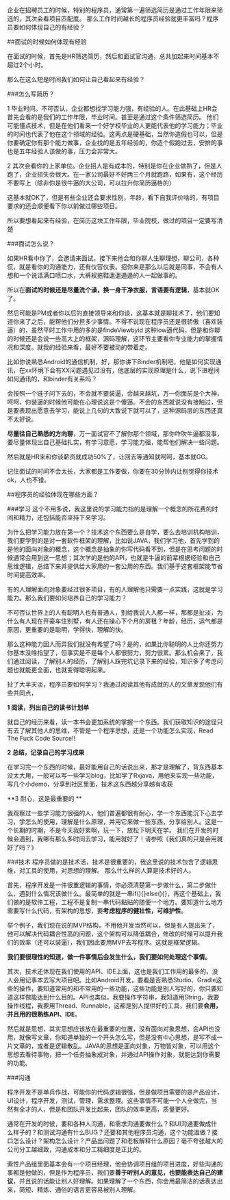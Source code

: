 企业在招聘员工的时候，特别的程序员，通常第一遍筛选简历是通过工作年限来筛选的，其次会看项目匹配度。
那么工作时间越长的程序员经验就更丰富吗？程序员要如何体现自己的有经验？

##面试的时候如何体现有经验

在面试的时候，首先是HR筛选简历，然后和面试官沟通，总共加起来时间基本不超过2个小时。

那么在这么短是时间我们如何让自己看起来有经验？

###怎么写简历？

1 毕业时间。不可否认，企业都想找学习能力强，有经验的人。在此基础上HR会首先会看的是我们的工作年限，毕业时间。甚至是通过这个条件筛选简历。
他们可能懂点技术，但是在他们看来一个好学校毕业的人更能代表他的学习能力；毕业的时间也代表了他在这个领域的经验。这两点是硬基础，当然你造假也可以，但是你要确定你有那个能力做事，企业找的是五年经验的，你造个假跑过去，安排的事也是五年经验人该做的事，压力会非常大。

2 其次会看你的上家单位。企业招人是有成本的，特别是你在企业做熟了，但是人跑了，企业损失会很大。在一家公司最好不好两三个月就跑路，如果有，这个经历不要写上（除非你是很牛逼的大公司，可以拉升你简历逼格的）

这基本就OK了，但是有些企业还会要求性别，年龄，看下自我评价啥的，有项目要求的还会顺便看下你以前做过哪些项目。

所以要想看起来有经验，在简历这块工作年限，毕业院校，做过的项目一定要写清楚

###面试怎么说？

如果HR看中你了，会邀请来面试，接下来他会和你聊人生聊理想，聊公司，各种侃，就是看你的沟通能力，还有仪容仪表。招你来是那么以后就是同事，不会有人想和一个说话满口喷口水，大裤衩拖鞋邋邋遢遢的人一起做事的。

所以在**面试的时候还是尽量洗个澡，换一身干净衣服，言语要有逻辑**，基本就OK了。

然后可能是PM或者你以后的直接领导来和你谈，这基本就是聊技术了，他们要知道你来了之后，能帮他们分担多少事情。不得不说现在程序员还是很骄傲（喜欢装逼）的，虽然平时工作中用的多的是findeViewbyid 这种low逼代码，但是和你聊的时候还是会说一些高大上的框架，源码理解，这环节主要看你专业能力的掌握情况和深度。就我的经验来看，最好不要被动的带着走。

比如你说熟悉Android的通信机制，好，那你讲下Binder机制吧，他是如何实现通讯，在xx环境下会有XX问题遇见过没有，他底层的实现原理是什么，说下进程间如何通讯的，和binder有关系吗？

会按照一个链子问下去的，不会就不要装逼，会越来越坑，万一你面前是个大神，呵呵，你装逼的时候他可能在心理说这是个傻逼。不会的东西就说没有接触过，但是要表现出愿意去学习，能说上几句的大致说下就可以了，这种源码层的东西还真不太好说。

**尽量往自己熟悉的方向聊**，万一面试官不了解你那个领域，那你咋吹牛逼都没事，要尽量体现出自己基础扎实，有学习意愿，学习能力强，能帮他们解决一些问题。

然后就是HR来和你谈薪资就成功50%了，让回去等通知就呵呵，基本就GG。

记住面试的时间不会太长，大家都是工作要做，你要在30分钟内让别觉得你技术ok，人也不错。

##程序员的经验体现在哪些方面？

###学习
这个不用多说，我这里说的学习能力指的是理解一个概念的所花费的时间和精力，还包括能否坚持下来学习。

为什么把学习能力放在第一个？技术这个东西要么是自学，要么去培训机构培训，我们要学到的是对一套软件框架的理解，比如说JAVA，我们学习他，首先学到的是他的面向对象的概念，这个概念是抽象的你写代码看不到，但是在思考问题的时候通常会用到这一思想；其次学的是他的API，也就是牛逼的前辈根据经验和自己思维逻辑，总结下来并提供给大家用的一套公用的东西。我们基于这套框架能节省时间提高效率。

有的人理解面向对象要经过很多项目，有的人理解他只需要一点实践，这就是学习能力。那么我们要如何培养自己的学习能力？

不可否认世界上的人有聪明人也有普通人，别给我说人人都一样，那都是扯淡，为什么有人现在开豪车住别墅，有人还在操心下个月的房租？年龄，经历，运气都是原因，更重要的是聪明，学得快，理解的快。

那么这种能力因人而异我们就没有希望了吗？是的，如果比你聪明的人比你还努力你基本没啥指望了，但事实是不是每个人都很努力，努力很累。那么机会来了，我们通过阅读，了解别人的经历，了解别人踩完坑记录下来的经验，知识多了考虑问题也就能更全面，也就变得聪明起来。


扯了大半天淡，程序员要如何学习？我通过阅读其他有成就的人的文章发现他们有些共同点，

**1 阅读，列出自己的读书计划单**

就自己的经历来看，读一本书会更加系统的掌握一个东西。我们获取知识的途径只有去了解其他人的思维，不管是一个程序思想，还是一个功能怎么实现，Read The Fuck Code Source!! 

**2 总结，记录自己的学习成果**

在学习完一个东西的时候，最好能用自己的话说出来，那才是理解了，背东西基本没太大用，一般可以写一些学习blog，比如学了Rxjava，用他来实现一些功能，写几个小demo，分享到社区里面，技术这东西越分享越有收获

**3 耐心，这是最重要的 **

我观察过一些学习能力很强的人，他们普遍都很有耐心，学一个东西能沉下心去学习，学怎么的使用，理解是什么原理，并用它来做一些东西，分享给别人。这是一个长期的时期，不是今天我好累啊，玩一下，放松下明天在学。
我们在开发的时候会遇到，我哪有那么多时间去学习，能用就好了！请参照《我们真的只是会用就好了吗？》


###技术
程序员做的是技术活，技术是很重要的，我这里说的技术包含了逻辑思维，对工具的使用，对思想的理解。
那么什么样的人算是技术好的人。

首先，程序开发是一件很重逻辑的事情，你必须清楚第一步做什么，第二步做什么，遇到什么情况该做什么。最简单的就是一串if(){}else(){}，再这个基础上，我们做的是软件工程，工程不是复制一串代码黏贴的随便一个地方。要知道什么地方需要写什么代码，有架构的思想，要**考虑程序的健壮性，可维护性**。

举个例子，我们现在说的MVP结构，不用他开发当然可以，但是有人提出来了，他可以解决代码耦合性高的问题，这个架构可以降低耦合，修改的时候可以提升我们的效率（还可以装逼），我们因此要用MVP去写程序。这就是框架逻辑。

**我们要很理性的知道，做一件事情后会发生什么，我们要如何处理这个事情。**

其次，技术还体现在我们使用的API、IDE上面，这也是我们工作用的最多的，没人会用记事本去写大项目吧。比如Android开发，要看是否熟悉Studio、Gradle这些的操作，要知道常用的和不常用的一些功能，这些功能是别人写好的，你只要知道这样做能达到什么目的。API也类似，我要操作字符串，我知道用String，我要操作线程，我要用Thread、Runnable，这都是别人提供好的工具，我们要**会用，并且用的很熟练API、IDE**。

然后就是思想，其实思想应该放在最重要的位置，没有面向对象思想，会API也没用，就像写文章，你知道单独的一个开头怎么写，但是没有中心思想，是写不成一片文章的，或者是逻辑散乱。JAVA的思想是面向对象，万物皆对象，可以用这个思想去看待事物，把一个任务抽象成对象，并通过API操作对象，就能达到你需要的功能。

###沟通

程序开发不是单兵作战，可能你的代码逻辑很强，但是做项目需要的是产品设计，UI设计，程序开发，测试，管理，需求整理。这些事情不可能一个人全做完，当然有全才的人，但是和团队开发比起来，团队的效率更高，质量更好。

通常在开发的时候，要和各种人沟通，和需求沟通要做什么？和UI沟通要做成什么样子的？和测试沟通有什么BUG？还要和其他程序员沟通，这个功能谁做？接口怎么设计？架构怎么设计？产品出问题了和老板解释什么原因？毫不夸张越大的公司分工越细致，沟通成本和分工精细度是正比的。

索性产品组里面基本会有一个项目经理，他会协调项目组的项目进度，好些沟通的事都是他做的，但是作为程序员，我们要**善于听别人的意见，也要能表达自己的建议**，并且说的话能让别人好理解。如果理解了一个东西，你会用最简洁的话表达出来，简短、精炼、通俗的语言更容易被别人理解。
